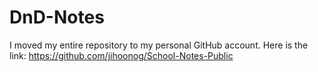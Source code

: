 # DnD-Notes
I moved my entire repository to my personal GitHub account.
Here is the link: https://github.com/jihoonog/School-Notes-Public
